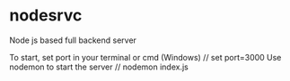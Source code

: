 # nodesrvc
Node js based full backend server

To start, set port in your terminal or cmd (Windows) // set port=3000
Use nodemon to start the server // nodemon index.js
